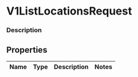 
# V1ListLocationsRequest

### Description



## Properties
Name | Type | Description | Notes
------------ | ------------- | ------------- | -------------



